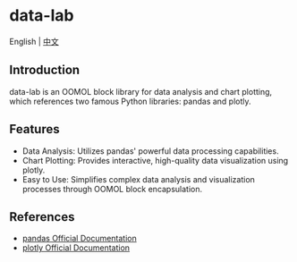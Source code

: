 # data-lab

 English | [中文](./README_zh-CN.md)

## Introduction

data-lab is an OOMOL block library for data analysis and chart plotting, which references two famous Python libraries: pandas and plotly.

## Features
- Data Analysis: Utilizes pandas' powerful data processing capabilities.
- Chart Plotting: Provides interactive, high-quality data visualization using plotly.
- Easy to Use: Simplifies complex data analysis and visualization processes through OOMOL block encapsulation.

## References
- [pandas Official Documentation](https://pandas.pydata.org/docs/)
- [plotly Official Documentation](https://plotly.com/python/)